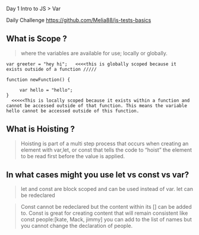Day 1 Intro to JS > Var
 
Daily Challenge https://github.com/Melia88/js-tests-basics
 
 
## What is Scope ? 
> where the variables are available for use; locally or globally.
 
 
    var greeter = "hey hi";   <<<<this is globally scoped because it exists outside of a function /////
 
    function newFunction() {      

         var hello = "hello";    
    } 
      <<<<<This is locally scoped because it exists within a function and cannot be accessed outside of that function. This means the variable hello cannot be accessed outside of this function.


 
## What is Hoisting ?
> Hoisting is part of a multi step process that occurs when creating an element with var,let, or const that tells the code to “hoist” the element to be read first before the value is applied.
 
 
## In what cases might you use let vs const vs var?
> let and const are block scoped and can be used instead of var. let can be redeclared 
 
>Const cannot be redeclared but the content within its [] can be added to. Const is great for creating content that will remain consistent like const people:[kate, Mack, jimmy] you can add to the list of names but you cannot change the declaration of people.
